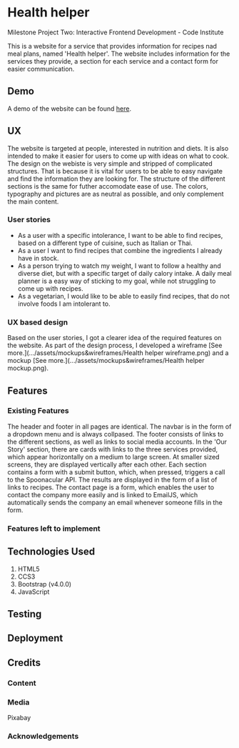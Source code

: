 # Health helper
Milestone Project Two: Interactive Frontend Development - Code Institute

This is a website for a service that provides information for recipes nad meal plans, named 'Health helper'. The website includes information for the services they provide, a section for each service and a contact form for easier communication. 


## Demo 
A demo of the website can  be found [here](https://diovcharova.github.io/milestoneproject2/).

## UX
The website is targeted at people, interested in nutrition and diets. It is also intended to make it easier for users to come up with ideas on what to cook. 
The design on the webiste is very simple and stripped of complicated structures. That is because it is vital for users to be able to easy navigate and find the information they are looking for. The structure of the different sections is the same for futher accomodate ease of use. The colors, typography and pictures are as neutral as possible, and only complement the main content.  

### User stories
* As a user with a specific intolerance, I want to be able to find recipes, based on a different type of cuisine, such as Italian or Thai. 
* As a user I want to find recipes that combine the ingredients I already have in stock.
* As a person trying to watch my weight, I want to follow a healthy and diverse diet, but with a specific target of daily calory intake. A daily meal planner is a easy way of sticking to my goal, while not struggling to come up with recipes.
* As a vegetarian, I would like to be able to easily find recipes, that do not involve foods I am intolerant to. 

### UX based design
Based on the user stories, I got a clearer idea of the required features on the website. As part of the design process, I developed a wireframe [See more.](.../assets/mockups&wireframes/Health helper wireframe.png) and a mockup [See more.](.../assets/mockups&wireframes/Health helper mockup.png).

## Features

### Existing Features
The header and footer in all pages are identical. The navbar is in the form of a dropdown menu and is always collpased. The footer consists of links to the different sections, as well as links to social media accounts. In the 'Our Story' section, there are cards with links to the three services provided, which appear horizontally on a medium to large screen. At smaller sized screens, they are displayed vertically after each other. Each section contains a form with a submit button, which, when pressed, triggers a call to the Spoonacular API. The results are displayed in the form of a list of links to recipes. The contact page is a form, which enables the user to contact the company more easily and is linked to EmailJS, which automatically sends the company an email whenever someone fills in the form. 

### Features left to implement


## Technologies Used
1. HTML5
2. CCS3
3. Bootstrap (v4.0.0)
4. JavaScript

## Testing

## Deployment

## Credits

### Content
### Media
Pixabay
### Acknowledgements 
 
